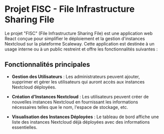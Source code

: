 # Projet FISC - File Infrastructure Sharing File

Le projet "FISC" (File Infrastructure Sharing File) est une application web React conçue pour simplifier le déploiement et la gestion d'instances Nextcloud sur la plateforme Scaleway. Cette application est destinée à un usage interne ou à un public restreint et offre les fonctionnalités suivantes :

## Fonctionnalités principales

- **Gestion des Utilisateurs** : Les administrateurs peuvent ajouter, supprimer et gérer les utilisateurs qui auront accès aux instances Nextcloud déployées.

- **Création d'Instances Nextcloud** : Les utilisateurs peuvent créer de nouvelles instances Nextcloud en fournissant les informations nécessaires telles que le nom, l'espace de stockage, etc.

- **Visualisation des Instances Déployées** : Le tableau de bord affiche une liste des instances Nextcloud déjà déployées avec des informations essentielles.
